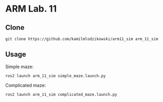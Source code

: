 # ARM Lab. 11
## Clone
```shell
git clone https://github.com/kamilmlodzikowski/arm11_sim arm_11_sim
```

## Usage
Simple maze:
```shell
ros2 launch arm_11_sim simple_maze.launch.py
```

Complicated maze:
```shell
ros2 launch arm_11_sim complicated_maze.launch.py
```
